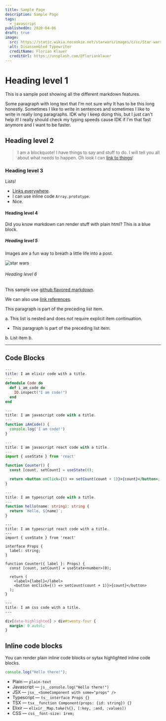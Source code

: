```yaml
---
title: Sample Page
description: Sample Page
tags:
  - javascript
publishedOn: 2020-04-06
draft: true
image:
  src: https://static.wikia.nocookie.net/starwars/images/c/cc/Star-wars-logo-new-tall.jpg/revision/latest?cb=20190313021755
  alt: Disassembled Typewriter
  creditName: Florian Klauer
  creditUrl: https://unsplash.com/@florianklauer
---
```


# Heading level 1

This is a sample post showing all the different markdown features.

Some paragraph with long text that I'm not sure why It has to be this long honestly. Sometimes I like to write in sentences and sometimes I like to write in really
long paragraphs. IDK why I keep doing this, but I just can't help it! I really should check my typing speeds cause IDK if I'm that fast anymore and I want to be faster.

## Heading level 2

> I am a blockquote! I have things to say and stuff to do. I will tell you all about what needs to happen. Oh look I can [link to things](https://google.com)!

### Heading level 3

Lists!

- [Links everywhere](https://example.com/links).
- I can use inline code `Array.prototype`.
- Nice.

#### Heading level 4

Did you know markdown can render stuff with plain html? This is a blue block.

<div class="bg-blue-500 w-12 h-12 my-12"></div>

##### Heading level 5

Images are a fun way to breath a little life into a post.

![star wars](https://static.wikia.nocookie.net/starwars/images/c/cc/Star-wars-logo-new-tall.jpg/revision/latest)

###### Heading level 6

This sample use [github flavored markdown](https://github.github.com/gfm/).

We can also use [link references].

[link references]: /url "title"

This paragraph is part of the preceding list item.

a. This list is nested and does not require explicit item
continuation.

- This paragraph is part of the preceding list item.

b. List item b.

---

## Code Blocks

```elixir
---
title: I am elixir code with a title.
---
defmodule Code do
  def i_am_code do
    IO.inspect("I am code!")
  end
end
```

```js
---
title: I am javascript code with a title.
---
function iAmCode() {
  console.log('I am code!')
}
```

```jsx
---
title: I am javascript react code with a title.
---
import { useState } from 'react'

function Counter() {
  const [count, setCount] = useState(0);

  return <button onClick={() => setCount(count + 1)}>{count}</button>;
}
```

```ts
---
title: I am typescript code with a title.
---
function hello(name: string): string {
  return `Hello, ${name}`;
}
```

```tsx
---
title: I am typescript react code with a title.
---
import { useState } from 'react'

interface Props {
  label: string;
}

function Counter({ label }: Props) {
  const [count, setCount] = useState<number>(0);

  return (
    <label>{label}</label>
    <button onClick={() => setCount(count + 1)}>{count}</button>
  );
}
```

```css
---
title: I am css code with a title.
---

div[data-highlighted] > div#twenty-four {
  margin: 0 autol;
}
```

## Inline code blocks

You can render plain inline code blocks or sytax highlighted inline code blocks.

```js
console.log("Hello there!");
```

- Plain — `plain-text`
- Javascript — `js__console.log("Hello there!")`
- JSX — `jsx__<SomeComponent with some="props" />`
- Typescript — `ts__interface Props {}`
- TSX — `tsx__function Component(props: {id: string}) {}`
- Elixir — `elixir__Map.take(%{}, [:key, :and, :values])`
- CSS — `css__font-size: 1rem;`
